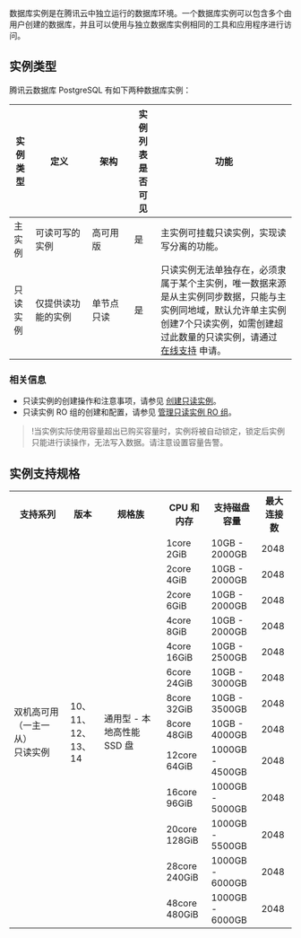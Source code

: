 数据库实例是在腾讯云中独立运行的数据库环境。一个数据库实例可以包含多个由用户创建的数据库，并且可以使用与独立数据库实例相同的工具和应用程序进行访问。

## 实例类型
腾讯云数据库 PostgreSQL 有如下两种数据库实例：
<table>
<thead><tr><th>实例类型</th><th width="20%">定义</th><th width="15%">架构</th><th>实例列表是否可见</th><th>功能</th></tr></thead>
<tbody><tr>
<td>主实例</td>
<td>可读可写的实例</td>
<td>高可用版</td>
<td>是</td>
<td>主实例可挂载只读实例，实现读写分离的功能。</td></tr>
<tr>
<td>只读实例</td>
<td>仅提供读功能的实例</td>
<td>单节点只读</td>
<td>是</td>
<td>只读实例无法单独存在，必须隶属于某个主实例，唯一数据来源是从主实例同步数据，只能与主实例同地域，默认允许单主实例创建7个只读实例，如需创建超过此数量的只读实例，请通过 <a href="https://cloud.tencent.com/online-service?from=connect-us">在线支持</a> 申请。</td></tr>
</tbody></table>

### 相关信息
- 只读实例的创建操作和注意事项，请参见 [创建只读实例](https://cloud.tencent.com/document/product/409/49547)。
- 只读实例 RO 组的创建和配置，请参见 [管理只读实例 RO 组](https://cloud.tencent.com/document/product/409/49548)。

>!当实例实际使用容量超出已购买容量时，实例将被自动锁定，锁定后实例只能进行读操作，无法写入数据。请注意设置容量告警。

## 实例支持规格
<table>
<tr>
<th>支持系列</th><th>版本</th><th>规格族</th><th>CPU 和内存</th><th>支持磁盘容量</th><th>最大连接数</th></tr>
<tr>
<td rowspan="13" width="20%">双机高可用（一主一从）<br>只读实例</td>
<td rowspan="13" width="12%">10、11、12、13、14</td>
<td rowspan="13" width="22%">通用型 - 本地高性能 SSD 盘</td>
<td>1core 2GiB</td><td>10GB - 2000GB</td><td>2048</td></tr>
<tr>
<td>2core 4GiB</td><td>10GB - 2000GB</td><td>2048</td></tr>
<tr>
<td>2core 6GiB</td><td>10GB - 2000GB</td><td>2048</td></tr>
<tr>
<td>4core 8GiB</td><td>10GB - 2000GB</td><td>2048</td></tr>
<tr>
<td>4core 16GiB</td><td>10GB - 2500GB</td><td>2048</td></tr>
<tr>
<td>6core 24GiB</td><td>10GB - 3000GB</td><td>2048</td></tr>
<tr>
<td>8core 32GiB</td><td>10GB - 3500GB</td><td>2048</td></tr>
<tr>
<td>8core 48GiB</td><td>10GB - 4000GB</td><td>2048</td></tr>
<tr>
<td>12core 64GiB</td><td>1000GB - 4500GB</td><td>2048</td></tr>
<tr>
<td>16core 96GiB</td><td>1000GB - 5000GB</td><td>2048</td></tr>
<tr>
<td>20core 128GiB</td><td>1000GB - 5500GB</td><td>2048</td></tr>
<tr>
<td>28core 240GiB</td><td>1000GB - 6000GB</td><td>2048</td></tr>
<tr>
<td>48core 480GiB</td><td>1000GB - 6000GB</td><td>2048</td></tr>
</table>

